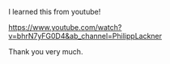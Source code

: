 I learned this from youtube!

https://www.youtube.com/watch?v=bhrN7yFG0D4&ab_channel=PhilippLackner

Thank you very much.
